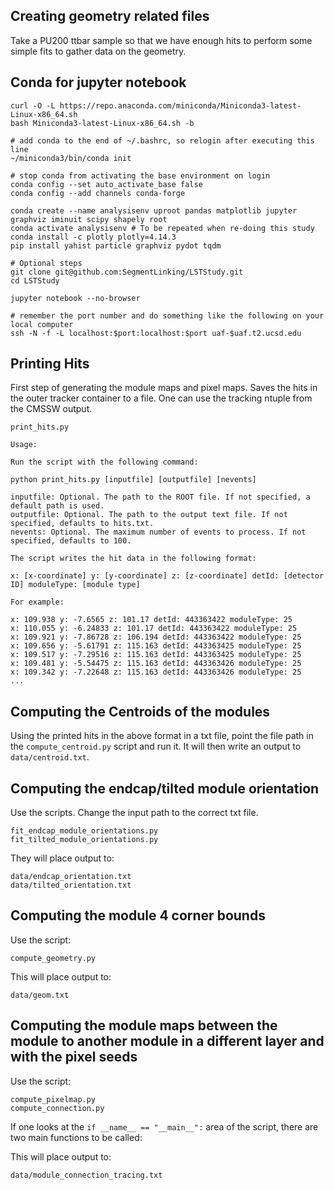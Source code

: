 ## Creating geometry related files

Take a PU200 ttbar sample so that we have enough hits to perform some simple fits to gather data on the geometry.


## Conda for jupyter notebook

    curl -O -L https://repo.anaconda.com/miniconda/Miniconda3-latest-Linux-x86_64.sh
    bash Miniconda3-latest-Linux-x86_64.sh -b 
    
    # add conda to the end of ~/.bashrc, so relogin after executing this line
    ~/miniconda3/bin/conda init
    
    # stop conda from activating the base environment on login
    conda config --set auto_activate_base false
    conda config --add channels conda-forge
    
    conda create --name analysisenv uproot pandas matplotlib jupyter graphviz iminuit scipy shapely root
    conda activate analysisenv # To be repeated when re-doing this study
    conda install -c plotly plotly=4.14.3
    pip install yahist particle graphviz pydot tqdm
    
    # Optional steps
    git clone git@github.com:SegmentLinking/LSTStudy.git
    cd LSTStudy
    
    jupyter notebook --no-browser
    
    # remember the port number and do something like the following on your local computer
    ssh -N -f -L localhost:$port:localhost:$port uaf-$uaf.t2.ucsd.edu

## Printing Hits

First step of generating the module maps and pixel maps.
Saves the hits in the outer tracker container to a file.
One can use the tracking ntuple from the CMSSW output.

    print_hits.py

    Usage:

    Run the script with the following command:

    python print_hits.py [inputfile] [outputfile] [nevents]

    inputfile: Optional. The path to the ROOT file. If not specified, a default path is used.
    outputfile: Optional. The path to the output text file. If not specified, defaults to hits.txt.
    nevents: Optional. The maximum number of events to process. If not specified, defaults to 100.

    The script writes the hit data in the following format:

    x: [x-coordinate] y: [y-coordinate] z: [z-coordinate] detId: [detector ID] moduleType: [module type]

    For example:

    x: 109.938 y: -7.6565 z: 101.17 detId: 443363422 moduleType: 25
    x: 110.055 y: -6.24833 z: 101.17 detId: 443363422 moduleType: 25
    x: 109.921 y: -7.86728 z: 106.194 detId: 443363422 moduleType: 25
    x: 109.656 y: -5.61791 z: 115.163 detId: 443363425 moduleType: 25
    x: 109.517 y: -7.29516 z: 115.163 detId: 443363425 moduleType: 25
    x: 109.481 y: -5.54475 z: 115.163 detId: 443363426 moduleType: 25
    x: 109.342 y: -7.22648 z: 115.163 detId: 443363426 moduleType: 25
    ...

## Computing the Centroids of the modules

Using the printed hits in the above format in a txt file, point the file path in the `compute_centroid.py` script and run it.
It will then write an output to `data/centroid.txt`.

## Computing the endcap/tilted module orientation

Use the scripts. Change the input path to the correct txt file.

    fit_endcap_module_orientations.py
    fit_tilted_module_orientations.py

They will place output to:

    data/endcap_orientation.txt
    data/tilted_orientation.txt

## Computing the module 4 corner bounds

Use the script:

    compute_geometry.py

This will place output to:

    data/geom.txt

## Computing the module maps between the module to another module in a different layer and with the pixel seeds

Use the script:

    compute_pixelmap.py
    compute_connection.py

If one looks at the ```if __name__ == "__main__":``` area of the script, there are two main functions to be called:

This will place output to:

    data/module_connection_tracing.txt
